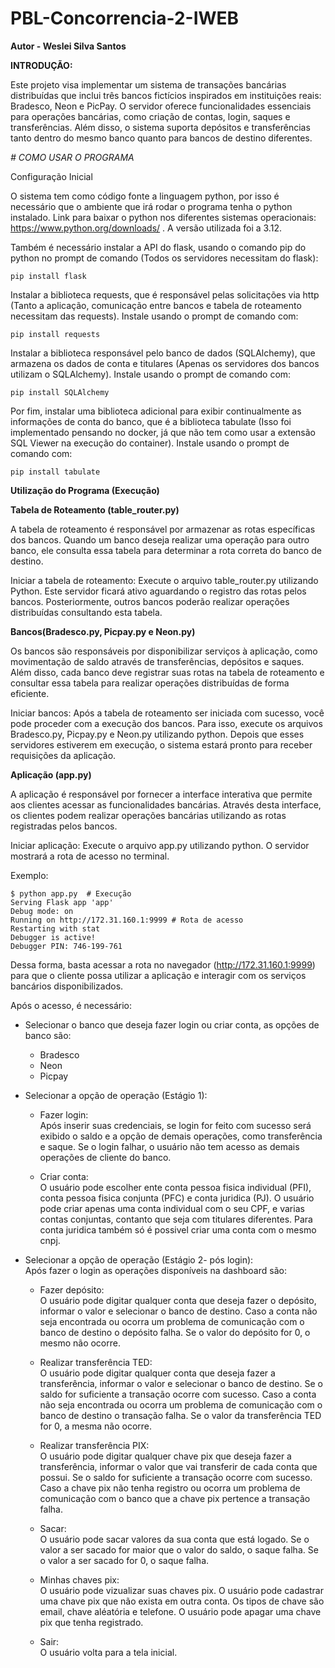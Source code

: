 # PBL-Concorrencia-2-IWEB

__Autor - Weslei Silva Santos__

__INTRODUÇÃO:__  

Este projeto visa implementar um sistema de transações bancárias distribuídas que inclui três bancos fictícios inspirados em instituições reais: Bradesco, Neon e PicPay. O servidor oferece funcionalidades essenciais para operações bancárias, como criação de contas, login, saques e transferências. Além disso, o sistema suporta depósitos e transferências tanto dentro do mesmo banco quanto para bancos de destino diferentes.

_# COMO USAR O PROGRAMA_
   
Configuração Inicial

O sistema tem como código fonte a linguagem python, por isso é necessário que o ambiente que irá rodar o programa tenha o python instalado.
Link para baixar o python nos diferentes sistemas operacionais: https://www.python.org/downloads/ .
A versão utilizada foi a 3.12.

Também é necessário instalar a API do flask, usando o comando pip do python no prompt de comando (Todos os servidores necessitam do flask):
    
    pip install flask 
    
Instalar a biblioteca requests, que é responsável pelas solicitações via http (Tanto a aplicação, comunicação entre bancos e tabela de roteamento necessitam das requests). Instale usando o prompt de comando com:

    pip install requests

Instalar a biblioteca responsável pelo banco de dados (SQLAlchemy), que armazena os dados de conta e titulares (Apenas os servidores dos bancos utilizam o SQLAlchemy). Instale usando o prompt de comando com:  

    pip install SQLAlchemy
    
Por fim, instalar uma biblioteca adicional para exibir continualmente as informações de conta do banco, que é a biblioteca tabulate (Isso foi implementado pensando no docker, já que não tem como usar a extensão SQL Viewer na execução do container). Instale usando o prompt de comando com:  

    pip install tabulate


__Utilização do Programa (Execução)__  

__Tabela de Roteamento (table_router.py)__  

A tabela de roteamento é responsável por armazenar as rotas específicas dos bancos. Quando um banco deseja realizar uma operação para outro banco, ele consulta essa tabela para determinar a rota correta do banco de destino.

Iniciar a tabela de roteamento: Execute o arquivo table_router.py utilizando Python. Este servidor ficará ativo aguardando o registro das rotas pelos bancos. Posteriormente, outros bancos poderão realizar operações distribuídas consultando esta tabela. 


__Bancos(Bradesco.py, Picpay.py e Neon.py)__

Os bancos são responsáveis por disponibilizar serviços à aplicação, como movimentação de saldo através de transferências, depósitos e saques. Além disso, cada banco deve registrar suas rotas na tabela de roteamento e consultar essa tabela para realizar operações distribuídas de forma eficiente.  

Iniciar bancos: Após a tabela de roteamento ser iniciada com sucesso, você pode proceder com a execução dos bancos. Para isso, execute os arquivos Bradesco.py, Picpay.py e Neon.py utilizando python. Depois que esses servidores estiverem em execução, o sistema estará pronto para receber requisições da aplicação.

__Aplicação (app.py)__

A aplicação é responsável por fornecer a interface interativa que permite aos clientes acessar as funcionalidades bancárias. Através desta interface, os clientes podem realizar operações bancárias utilizando as rotas registradas pelos bancos.

Iniciar aplicação: Execute o arquivo app.py utilizando python. O servidor mostrará a rota de acesso no terminal.  

Exemplo:

    $ python app.py  # Execução
    Serving Flask app 'app'
    Debug mode: on
    Running on http://172.31.160.1:9999 # Rota de acesso
    Restarting with stat
    Debugger is active!
    Debugger PIN: 746-199-761
Dessa forma, basta acessar a rota no navegador (http://172.31.160.1:9999) para que o cliente possa utilizar a aplicação e interagir com os serviços bancários disponibilizados.  

Após o acesso, é necessário:
 * Selecionar o banco que deseja fazer login ou criar conta, as opções de banco são:
   - Bradesco
   - Neon
   - Picpay
 * Selecionar a opção de operação (Estágio 1):
   - Fazer login:  
     Após inserir suas credenciais, se login for feito com sucesso será exibido o saldo e a opção de demais operações, como transferência e saque.
     Se o login falhar, o usuário não tem acesso as demais operações de cliente do banco.
     
   - Criar conta:  
      O usuário pode escolher ente conta pessoa fisica individual (PFI), conta pessoa fisica conjunta (PFC) e conta juridica (PJ).
      O usuário pode criar apenas uma conta individual com o seu CPF, e varias contas conjuntas, contanto que seja com titulares diferentes.
      Para conta juridica também só é possivel criar uma conta com o mesmo cnpj.
     
  *  Selecionar a opção de operação (Estágio 2- pós login):  
     Após fazer o login as operações disponíveis na dashboard são:  
     - Fazer depósito:  
       O usuário pode digitar qualquer conta que deseja fazer o depósito, informar o valor e selecionar o banco de destino.
       Caso a conta não seja encontrada ou ocorra um problema de comunicação com o banco de destino o depósito falha.
       Se o valor do depósito for 0, o mesmo não ocorre.
       
     - Realizar transferência TED:  
       O usuário pode digitar qualquer conta que deseja fazer a transferência, informar o valor e selecionar o banco de destino. Se o saldo for suficiente a transação ocorre com sucesso.
       Caso a conta não seja encontrada ou ocorra um problema de comunicação com o banco de destino o transação falha.
       Se o valor da transferência TED for 0, a mesma não ocorre.
       
     - Realizar transferência PIX:  
       O usuário pode digitar qualquer chave pix que deseja fazer a transferência, informar o valor que vai transferir de cada conta que possui. Se o saldo for suficiente a transação ocorre com sucesso.
       Caso a chave pix não tenha registro ou ocorra um problema de comunicação com o banco que a chave pix pertence a transação falha.

     - Sacar:  
       O usuário pode sacar valores da sua conta que está logado.
       Se o valor a ser sacado for maior que o valor do saldo, o saque falha.
       Se o valor a ser sacado for 0, o saque falha.

     - Minhas chaves pix:  
       O usuário pode vizualizar suas chaves pix.
       O usuário pode cadastrar uma chave pix que não exista em outra conta.
       Os tipos de chave são email, chave aléatória e telefone.
       O usuário pode apagar uma chave pix que tenha registrado.

     - Sair:  
       O usuário volta para a tela inicial.



